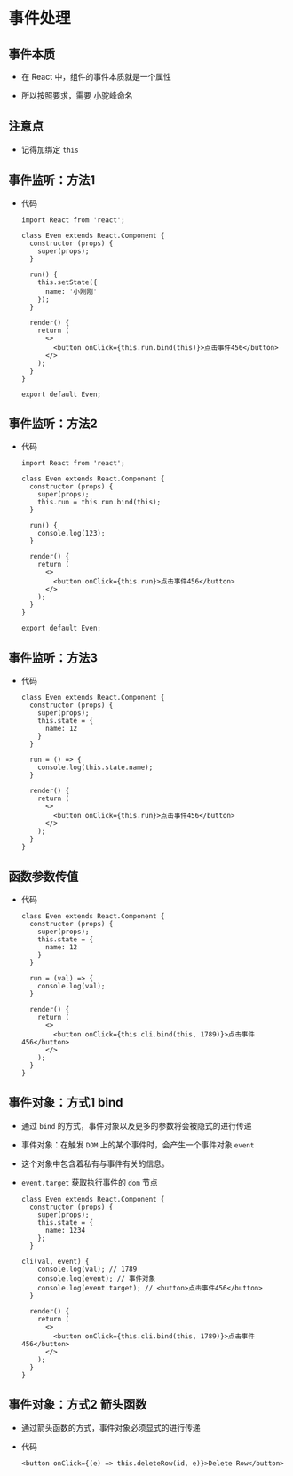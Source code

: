 # 事件处理

## 事件本质

*   在 React 中，组件的事件本质就是一个属性

*   所以按照要求，需要 小驼峰命名

## 注意点

*   记得加绑定 `this`

## 事件监听：方法1

*   代码

    ```react&#x20;jsx
    import React from 'react';

    class Even extends React.Component {
      constructor (props) {
        super(props);
      }

      run() {
        this.setState({
          name: '小刚刚'
        });
      }

      render() {
        return (
          <>
            <button onClick={this.run.bind(this)}>点击事件456</button>
          </>
        );
      }
    }

    export default Even;
    ```

## 事件监听：方法2

*   代码

    ```react&#x20;jsx
    import React from 'react';

    class Even extends React.Component {
      constructor (props) {
        super(props);
        this.run = this.run.bind(this);
      }

      run() {
        console.log(123);
      }

      render() {
        return (
          <>
            <button onClick={this.run}>点击事件456</button>
          </>
        );
      }
    }

    export default Even;
    ```

## 事件监听：方法3

*   代码

    ```react&#x20;jsx
    class Even extends React.Component {
      constructor (props) {
        super(props);
        this.state = {
          name: 12
        }
      }

      run = () => {
        console.log(this.state.name);
      }

      render() {
        return (
          <>
            <button onClick={this.run}>点击事件456</button>
          </>
        );
      }
    }
    ```

## 函数参数传值

*   代码

    ```react&#x20;jsx
    class Even extends React.Component {
      constructor (props) {
        super(props);
        this.state = {
          name: 12
        }
      }

      run = (val) => {
        console.log(val);
      }

      render() {
        return (
          <>
            <button onClick={this.cli.bind(this, 1789)}>点击事件456</button>
          </>
        );
      }
    }
    ```

## 事件对象：方式1 bind

*   通过 `bind` 的方式，事件对象以及更多的参数将会被隐式的进行传递

*   事件对象：在触发 `DOM` 上的某个事件时，会产生一个事件对象 `event`

*   这个对象中包含着私有与事件有关的信息。

*   `event.target` 获取执行事件的 `dom` 节点

    ```react&#x20;jsx
    class Even extends React.Component {
      constructor (props) {
        super(props);
        this.state = {
          name: 1234
        };
      }

    cli(val, event) {
        console.log(val); // 1789
        console.log(event); // 事件对象
        console.log(event.target); // <button>点击事件456</button>
      }

      render() {
        return (
          <>
            <button onClick={this.cli.bind(this, 1789)}>点击事件456</button>
          </>
        );
      }
    }
    ```

## 事件对象：方式2 箭头函数

*   通过箭头函数的方式，事件对象必须显式的进行传递

*   代码

    ```react&#x20;jsx
    <button onClick={(e) => this.deleteRow(id, e)}>Delete Row</button>
    ```
